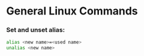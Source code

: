 # General Linux Commands
### Set and unset __alias__:
```bash
alias <new name>=<used name>
unalias <new name>
```

